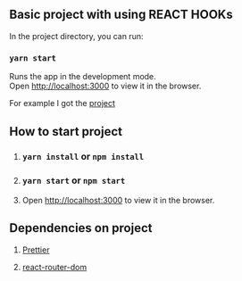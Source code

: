 
## Basic project with using REACT HOOKs

In the project directory, you can run:

### `yarn start`

Runs the app in the development mode.<br />
Open [http://localhost:3000](http://localhost:3000) to view it in the browser.

For example I got the [project](https://angularjs.realworld.io/)

## How to start project 

1. ### `yarn install` or `npm install`

2. ### `yarn start` or `npm start`

3. Open [http://localhost:3000](http://localhost:3000) to view it in the browser.

## Dependencies on project

1. [Prettier](https://prettier.io/)  

2. [react-router-dom](https://reacttraining.com/react-router/web/)